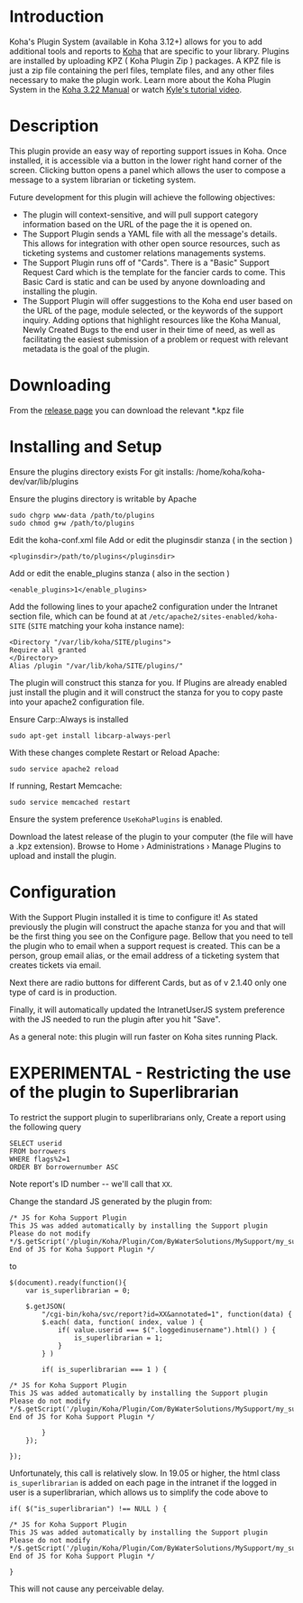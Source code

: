 # Introduction

Koha's Plugin System (available in Koha 3.12+) allows for you to add additional tools and reports to [Koha](http://koha-community.org) that are specific to your library. Plugins are installed by uploading KPZ ( Koha Plugin Zip ) packages. A KPZ file is just a zip file containing the perl files, template files, and any other files necessary to make the plugin work. Learn more about the Koha Plugin System in the [Koha 3.22 Manual](http://manual.koha-community.org/3.22/en/pluginsystem.html) or watch [Kyle's tutorial video](http://bywatersolutions.com/2013/01/23/koha-plugin-system-coming-soon/).

# Description

This plugin provide an easy way of reporting support issues in Koha. Once installed, it is accessible via a button in the lower right hand corner of the screen. Clicking button opens a panel which allows the user to compose a message to a system librarian or ticketing system.

Future development for this plugin will achieve the following objectives:

* The plugin will context-sensitive, and will pull support category information based on the URL of the page the it is opened on.
* The Support Plugin sends a YAML file with all the message's details. This allows for integration with other open source resources, such as ticketing systems and customer relations managements systems.
* The Support Plugin runs off of "Cards". There is a "Basic" Support Request Card which is the template for the fancier cards to come. This Basic Card is static and can be used by anyone downloading and installing the plugin.
* The Support Plugin will offer suggestions to the Koha end user based on the URL of the page, module selected, or the keywords of the support inquiry. Adding options that highlight resources like the Koha Manual, Newly Created Bugs to the end user in their time of need, as well as facilitating the easiest submission of a problem or request with relevant metadata is the goal of the plugin.

# Downloading

From the [release page](https://github.com/bywatersolutions/koha-plugin-support/releases) you can download the relevant \*.kpz file

# Installing and Setup
Ensure the plugins directory exists
For git installs: /home/koha/koha-dev/var/lib/plugins

Ensure the plugins directory is writable by Apache

    sudo chgrp www-data /path/to/plugins
    sudo chmod g+w /path/to/plugins

Edit the koha-conf.xml file
Add or edit the pluginsdir stanza ( in the <config> section )

    <pluginsdir>/path/to/plugins</pluginsdir>

Add or edit the enable_plugins stanza ( also in the <config> section )

    <enable_plugins>1</enable_plugins>

Add the following lines to your apache2 configuration under the Intranet section file, which can be found at at `/etc/apache2/sites-enabled/koha-SITE` (`SITE` matching your koha instance name):

    <Directory "/var/lib/koha/SITE/plugins">
    Require all granted
    </Directory>
    Alias /plugin "/var/lib/koha/SITE/plugins/"

The plugin will construct this stanza for you. If Plugins are already enabled just install the plugin and it will construct the stanza for you to copy paste into your apache2 configuration file.

Ensure Carp::Always is installed
	
    sudo apt-get install libcarp-always-perl

With these changes complete Restart or Reload Apache:

    sudo service apache2 reload

If running, Restart Memcache:

    sudo service memcached restart

Ensure the system preference `UseKohaPlugins` is enabled.

Download the latest release of the plugin to your computer (the file will have a .kpz extension). Browse to Home › Administrations › Manage Plugins to upload and install the plugin.

# Configuration

With the Support Plugin installed it is time to configure it! As stated previously the plugin will construct the apache stanza for you and that will be the first thing you see on the Configure page. Bellow that you need to tell the plugin who to email when a support request is created. This can be a person, group email alias, or the email address of a ticketing system that creates tickets via email. 

Next there are radio buttons for different Cards, but as of v 2.1.40 only one type of card is in production. 

Finally, it will automatically updated the IntranetUserJS system preference with the JS needed to run the plugin after you hit "Save".

As a general note: this plugin will run faster on Koha sites running Plack. 

# EXPERIMENTAL - Restricting the use of the plugin to Superlibrarian

To restrict the support plugin to superlibrarians only, Create a report using the following query

    SELECT userid
    FROM borrowers
    WHERE flags%2=1
    ORDER BY borrowernumber ASC

Note report's ID number -- we'll call that `XX`.

Change the standard JS generated by the plugin from: 

    /* JS for Koha Support Plugin
    This JS was added automatically by installing the Support plugin
    Please do not modify */$.getScript('/plugin/Koha/Plugin/Com/ByWaterSolutions/MySupport/my_support.js')/* End of JS for Koha Support Plugin */

to

    $(document).ready(function(){
        var is_superlibrarian = 0;

        $.getJSON(
            "/cgi-bin/koha/svc/report?id=XX&annotated=1", function(data) {
            $.each( data, function( index, value ) {
                if( value.userid === $(".loggedinusername").html() ) {
                    is_superlibrarian = 1;
                }
            } )

            if( is_superlibrarian === 1 ) {

    /* JS for Koha Support Plugin
    This JS was added automatically by installing the Support plugin
    Please do not modify */$.getScript('/plugin/Koha/Plugin/Com/ByWaterSolutions/MySupport/my_support.js')/* End of JS for Koha Support Plugin */

            }
        });

    });

Unfortunately, this call is relatively slow. In 19.05 or higher, the html class `is_superlibrarian` is added on each page in the intranet if the logged in user is a superlibrarian, which allows us to simplify the code above to

    if( $("is_superlibrarian") !== NULL ) {

    /* JS for Koha Support Plugin
    This JS was added automatically by installing the Support plugin
    Please do not modify */$.getScript('/plugin/Koha/Plugin/Com/ByWaterSolutions/MySupport/my_support.js')/* End of JS for Koha Support Plugin */

    }

This will not cause any perceivable delay.

